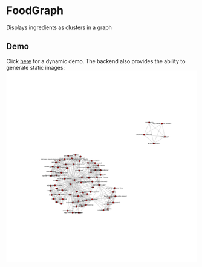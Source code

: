 # FoodGraph

Displays ingredients as clusters in a graph

## Demo
Click [here](https://rawgit.com/kpj/FoodGraph/master/frontend/index.html) for a dynamic demo.
The backend also provides the ability to generate static images:
![static tree](/data/german_food.png)
